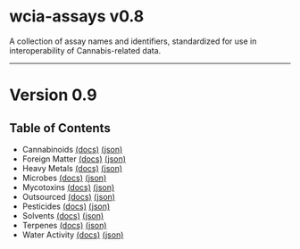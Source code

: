# wcia-assays v0.8
A collection of assay names and identifiers, standardized for use in interoperability of Cannabis-related data.

----------------------------------------

# Version 0.9

## Table of Contents

* Cannabinoids [(docs)](https://github.com/conflabs/wcia-assays/blob/main/docs/Cannabinoids.md) [(json)](https://github.com/conflabs/wcia-assays/blob/main/cannabinoids.json)
* Foreign Matter [(docs)](https://github.com/conflabs/wcia-assays/blob/main/docs/ForeignMatter.md) [(json)](https://github.com/conflabs/wcia-assays/blob/main/foreignMatter.json)
* Heavy Metals [(docs)](https://github.com/conflabs/wcia-assays/blob/main/docs/HeavyMetals.md) [(json)](https://github.com/conflabs/wcia-assays/blob/main/heavyMetals.json)
* Microbes [(docs)](https://github.com/conflabs/wcia-assays/blob/main/docs/Microbes.md) [(json)](https://github.com/conflabs/wcia-assays/blob/main/microbes.json)
* Mycotoxins [(docs)](https://github.com/conflabs/wcia-assays/blob/main/docs/Mycotoxins.md) [(json)](https://github.com/conflabs/wcia-assays/blob/main/mycotoxins.json)
* Outsourced [(docs)](https://github.com/conflabs/wcia-assays/blob/main/docs/Outsourced.md) [(json)](https://github.com/conflabs/wcia-assays/blob/main/outsourced.json)
* Pesticides [(docs)](https://github.com/conflabs/wcia-assays/blob/main/docs/Pesticides.md) [(json)](https://github.com/conflabs/wcia-assays/blob/main/pesticides.json)
* Solvents [(docs)](https://github.com/conflabs/wcia-assays/blob/main/docs/Solvents.md) [(json)](https://github.com/conflabs/wcia-assays/blob/main/solvents.json)
* Terpenes [(docs)](https://github.com/conflabs/wcia-assays/blob/main/docs/Terpenes.md) [(json)](https://github.com/conflabs/wcia-assays/blob/main/terpenes.json)
* Water Activity [(docs)](https://github.com/conflabs/wcia-assays/blob/main/docs/WaterActivity.md) [(json)](https://github.com/conflabs/wcia-assays/blob/main/waterActivity.json)
